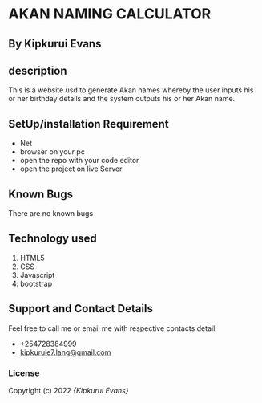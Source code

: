# AKAN NAMING CALCULATOR
## By Kipkurui Evans
## description
This is a website usd to generate Akan names whereby the user inputs his or her birthday details and the system outputs his or her Akan name.
## SetUp/installation Requirement
* Net
* browser on your pc
* open the repo with your code editor
* open the project on live Server
## Known Bugs
There are no known bugs
## Technology used
1. HTML5
2. CSS
3. Javascript 
4. bootstrap
## Support and Contact Details
Feel free to call me or email me with respective contacts detail:
* +254728384999
* kipkuruie7.lang@gmail.com
### License
Copyright (c) 2022 *{Kipkurui Evans}*